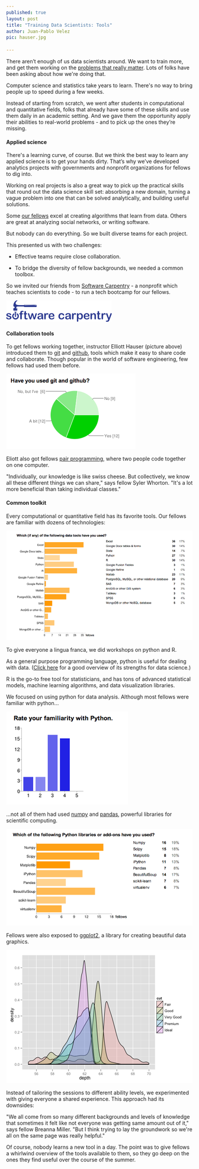 ```yaml
---
published: true
layout: post
title: "Training Data Scientists: Tools"
author: Juan-Pablo Velez
pic: hauser.jpg

---
```


There aren’t enough of us data scientists around. We want to train more, and get them working on the [problems that really matter](/2013/05/21/the-fellowship-and-the-fellows.html). Lots of folks have been asking about how we're doing that.

Computer science and statistics take years to learn. There's no way to bring people up to speed during a few weeks. 

Instead of starting from scratch, we went after students in computational and quantitative fields, folks that already have some of these skills and use them daily in an academic setting. And we gave them the opportunity apply their abilities to real-world problems - and to pick up the ones they’re missing.


#### Applied science
There's a learning curve, of course. But we think the best way to learn any applied science is to get your hands dirty. That’s why we’ve developed analytics projects with governments and nonprofit organizations for fellows to dig into.

Working on real projects is also a great way to pick up the practical skills that round out the data science skill set: absorbing a new domain, turning a vague problem into one that can be solved analytically, and building useful solutions.

Some [our fellows](http://www.dssg.io/people) excel at creating algorithms that learn from data. Others are great at analyzing social networks, or writing software.

But nobody can do everything. So we built diverse teams for each project.

This presented us with two challenges:

- Effective teams require close collaboration.

- To bridge the diversity of fellow backgrounds, we needed a common toolbox.

So we invited our friends from [Software Carpentry](http://software-carpentry.org) - a nonprofit which teaches scientists to code - to run a tech bootcamp for our fellows.

![Software Carpenty logo](/img/posts/software-carpentry.png)

#### Collaboration tools
To get fellows working together, instructor Elliott Hauser (picture above) introduced them to [git](http://git-scm.com/) and [github](http://www.github.com/dssg), tools which make it easy to share code and collaborate. Though popular in the world of software engineering, few fellows had used them before.

![Git and github survey chart](/img/posts/git-survey.png)

Eliott also got fellows [pair programming](http://www.codinghorror.com/blog/2007/11/pair-programming-vs-code-reviews.html), where two people code together on one computer.

"Individually, our knowledge is like swiss cheese. But collectively, we know all these different things we can share,"
says fellow Syler Whorton. "It's a lot more beneficial than taking individual classes."

#### Common toolkit 
Every computational or quantitative field has its favorite tools. Our fellows are familiar with dozens of technologies:

<img src="/img/posts/language-survey.png" alt="Technology survey">

To give everyone a lingua franca, we did workshops on python and R.

As a general purpose programming language, python is useful for dealing with data. ([Click here](http://www.quora.com/Python-programming-language-1/Why-is-Python-a-language-of-choice-for-data-scientists) for a good overview of its strengths for data science.) 

R is the go-to free tool for statisticians, and has tons of advanced statistical models, machine learning algorithms, and data visualization libraries. 

We focused on using python for data analysis. Although most fellows were familiar with python...

![Python survey chart](/img/posts/python-survey.png)

 ...not all of them had used [numpy](http://www.numpy.org/) and [pandas](http://pandas.pydata.org/), powerful libraries for scientific computing.

<img src="/img/posts/python-tools-survey.png" alt="Python tools survey">


Fellows were also exposed to [ggplot2](http://ggplot2.org/), a library for creating beautiful data graphics.

![ggplot2 chart](/img/posts/ggplot-chart.png)

Instead of tailoring the sessions to different ability levels, we experimented with giving everyone a shared experience. This approach had its downsides:

"We all come from so many different backgrounds and levels of knowledge that sometimes it felt like not everyone was getting same amount out of it," says fellow Breanna Miller. "But I think trying to lay the groundwork so we're all on the same page was really helpful."

Of course, nobody learns a new tool in a day. The point was to give fellows a whirlwind overview of the tools available to them, so they go deep on the ones they find useful over the course of the summer.



